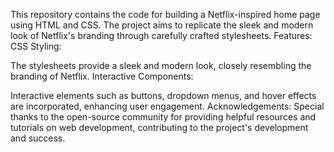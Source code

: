 This repository contains the code for building a Netflix-inspired home page using HTML and CSS. The project aims to replicate the sleek and modern look of Netflix's branding through carefully crafted stylesheets.
Features:
CSS Styling:

The stylesheets provide a sleek and modern look, closely resembling the branding of Netflix.
Interactive Components:

Interactive elements such as buttons, dropdown menus, and hover effects are incorporated, enhancing user engagement.
Acknowledgements:
Special thanks to the open-source community for providing helpful resources and tutorials on web development, contributing to the project's development and success.
